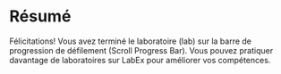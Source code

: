 # Résumé

Félicitations! Vous avez terminé le laboratoire (lab) sur la barre de progression de défilement (Scroll Progress Bar). Vous pouvez pratiquer davantage de laboratoires sur LabEx pour améliorer vos compétences.
